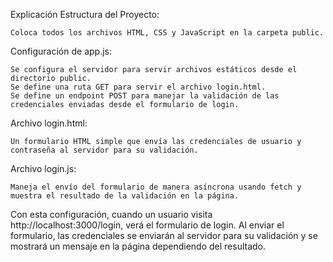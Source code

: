 Explicación
Estructura del Proyecto:

    Coloca todos los archivos HTML, CSS y JavaScript en la carpeta public.

Configuración de app.js:

    Se configura el servidor para servir archivos estáticos desde el directorio public.
    Se define una ruta GET para servir el archivo login.html.
    Se define un endpoint POST para manejar la validación de las credenciales enviadas desde el formulario de login.

Archivo login.html:

    Un formulario HTML simple que envía las credenciales de usuario y contraseña al servidor para su validación.

Archivo login.js:

    Maneja el envío del formulario de manera asíncrona usando fetch y muestra el resultado de la validación en la página.
    
Con esta configuración, cuando un usuario visita http://localhost:3000/login, verá el formulario de login. Al enviar el formulario, las credenciales se enviarán al servidor para su validación y se mostrará un mensaje en la página dependiendo del resultado.